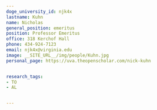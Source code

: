 ```yaml
---
doge_university_id: njk4x
lastname: Kuhn
name: Nicholas
general_position: emeritus
position: Professor Emeritus
office: 318 Kerchof Hall
phone: 434-924-7123
email: njk4x@virginia.edu
image: __SITE_URL__/img/people/Kuhn.jpg
personal_page: https://uva.theopenscholar.com/nick-kuhn


research_tags:
- TO
- AL


---
```

